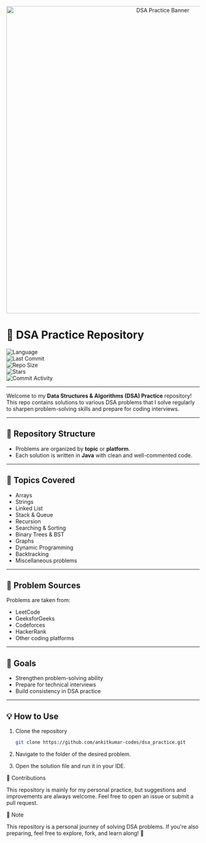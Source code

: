 <p align="center">
  <img src="https://github.com/ankitkumar-codes/dsa_practice/assets/your-banner-id/dsa-banner.png" alt="DSA Practice Banner" width="800"/>
</p>

# 🧩 DSA Practice Repository  

![Language](https://img.shields.io/badge/Language-Java-blue)  
![Last Commit](https://img.shields.io/github/last-commit/ankitkumar-codes/dsa_practice?color=green)  
![Repo Size](https://img.shields.io/github/repo-size/ankitkumar-codes/dsa_practice?color=orange)  
![Stars](https://img.shields.io/github/stars/ankitkumar-codes/dsa_practice?style=social)  
![Commit Activity](https://img.shields.io/github/commit-activity/m/ankitkumar-codes/dsa_practice?color=yellow)  

---

Welcome to my **Data Structures & Algorithms (DSA) Practice** repository!  
This repo contains solutions to various DSA problems that I solve regularly to sharpen problem-solving skills and prepare for coding interviews.

---

## 📂 Repository Structure
- Problems are organized by **topic** or **platform**.
- Each solution is written in **Java** with clean and well-commented code.

---

## 🚀 Topics Covered
- Arrays  
- Strings  
- Linked List  
- Stack & Queue  
- Recursion  
- Searching & Sorting  
- Binary Trees & BST  
- Graphs  
- Dynamic Programming  
- Backtracking  
- Miscellaneous problems  

---

## 📘 Problem Sources
Problems are taken from:
- LeetCode  
- GeeksforGeeks  
- Codeforces  
- HackerRank  
- Other coding platforms  

---

## 🎯 Goals
- Strengthen problem-solving ability  
- Prepare for technical interviews  
- Build consistency in DSA practice  

---

## 💡 How to Use
1. Clone the repository  
   ```bash
   git clone https://github.com/ankitkumar-codes/dsa_practice.git
2. Navigate to the folder of the desired problem.

3. Open the solution file and run it in your IDE.

🤝 Contributions

This repository is mainly for my personal practice, but suggestions and improvements are always welcome.
Feel free to open an issue or submit a pull request.

📌 Note

This repository is a personal journey of solving DSA problems.
If you're also preparing, feel free to explore, fork, and learn along! 🚀
